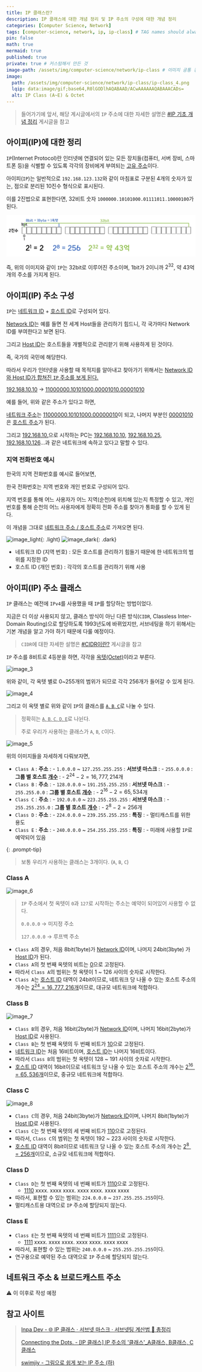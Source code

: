 ```yaml
---
title: IP 클래스란?
description: IP 클래스에 대한 개념 정리 및 IP 주소의 구성에 대한 개념 정리
categories: [Computer Science, Network]
tags: [computer-science, network, ip, ip-class] # TAG names should always be lowercase
pin: false
math: true
mermaid: true
published: true
private: true # 커스텀해서 만든 것
image-path: /assets/img/computer-science/network/ip-class # 이미지 공통 경로 변수
image:
  path: /assets/img/computer-science/network/ip-class/ip-class_4.png
  lqip: data:image/gif;base64,R0lGODlhAQABAAD/ACwAAAAAAQABAAACADs=
  alt: IP Class (A~E) & Octet
---
```


> 들어가기에 앞서, 해당 게시글에서의 `IP` 주소에 대한 자세한 설명은 [#IP 기초 개념 정리][ip] 게시글을 참고

## 아이피(IP)에 대한 정리

`IP`(Internet Protocol)란 인터넷에 연결되어 있는 모든 장치들(컴퓨터, 서버 장비, 스마트폰 등)을 식별할 수 있도록 각각의 장비에게 부여되는 <ins>고유 주소</ins>이다.

아이피(`IP`)는 일반적으로 `192.168.123.132`와 같이 마침표로 구분된 4개의 숫자가 있는, 점으로 분리된 10진수 형식으로 표시된다.

이를 2진법으로 표현한다면, 32비트 숫자 `1000000.10101000.01111011.10000100`가 된다.

![image_2][image_2]

즉, 위의 이미지와 같이 `IP`는 32bit로 이루어진 주소이며, 1bit가 2이니까 $2^{32}$, 약 43억개의 주소를 가지게 된다.

## 아이피(IP) 주소 구성

`IP`는 <ins class="blue">네트워크 ID</ins> + <ins class="red">호스트 ID</ins>로 구성되어 있다.

<ins class="blue">Network ID</ins>는 예를 들면 전 세계 Host들을 관리하기 힘드니, 각 국가마다 Network ID를 부여한다고 보면 된다.

그리고 <ins class="red">Host ID</ins>는 호스트들을 개별적으로 관리핟기 위해 사용하게 된 것이다.

즉, 국가의 국민에 해당한다.

따라서 우리가 인터넷을 사용할 때 목적지를 알아내고 찾아가기 위해서는 <ins>Network ID와 Host ID가 합쳐진 `IP` 주소를 보게 된다.</ins>

<ins class="blue">192.168.10.</ins><ins class="red">10</ins> → <ins class="blue">11000000.10101000.00001010.</ins><ins class="red">00001010</ins>

예를 들어, 위와 같은 주소가 있다고 하면,

<ins class="blue">네트워크 주소</ins>는 <ins class="blue">11000000.10101000.00000010</ins>이 되고, 나머지 부분인 <ins class="red">00001010</ins>은 <ins class="red">호스트 주소</ins>가 된다.

그리고 <ins class="blue">192.168.10.</ins>으로 시작하는 PC는 <ins class="blue">192.168.10.</ins><ins class="red">10</ins>, <ins class="blue">192.168.10.</ins><ins class="red">25</ins>, <ins class="blue">192.168.10.</ins><ins class="red">126</ins>...과 같은 네트워크에 속하고 있다고 말할 수 있다.

### 지역 전화번호 예시

한국의 지역 전화번호를 예시로 들어보면,

한국 전화번호는 지역 번호와 개인 번호로 구성되어 있다.

지역 번호를 통해 어느 사용자가 어느 지역(순천)에 위치해 있는지 특정할 수 있고, 개인 번호를 통해 순천의 어느 사용자에게 정확히 전화 주소를 찾아가 통화를 할 수 있게 된다.

이 개념을 그대로 <ins>네트워크 주소 / 호스트 주소</ins>로 가져오면 된다.

![image_light][image_light]{: .light}
![image_dark][image_dark]{: .dark}

- 네트워크 ID (지역 번호)
  : 모든 호스트를 관리하기 힘들기 때문에 한 네트워크의 범위를 지정한 ID
- 호스트 ID (개인 번호)
  : 각각의 호스트를 관리하기 위해 사용

## 아이피(IP) 주소 클래스

`IP` 클래스는 예전에 `IPv4`를 사용했을 때 `IP`를 할당하는 방법이었다.

지금은 더 이상 사용되지 않고, 클래스 방식이 아닌 다른 방식(`CIDR`, Classless Inter-Domain Routing)으로 할당하도록 1993년도에 바뀌었지만, 서브네팅을 하기 위해서는 기본 개념을 알고 가야 하기 때문에 다룰 예정이다.

> `CIDR`에 대한 자세한 설명은 [#CIDR이란?][cidr] 게시글을 참고

`IP` 주소를 8비트로 4등분을 하면, 각각을 <ins>옥텟(Octet)</ins>이라고 부른다.

![image_3][image_3]

위와 같이, 각 옥텟 별로 0~255개의 범위가 되므로 각각 256개가 들어갈 수 있게 된다.

![image_4][image_4]

그리고 이 옥텟 별로 위와 같이 `IP`의 클래스를 <ins>`A`, `B`, `C`</ins>로 나눌 수 있다.

> 정확히는 <ins>`A`, `B`, `C`, `D`, `E`</ins>로 나뉜다.
>
> 주로 우리가 사용하는 클래스가 `A`, `B`, `C`이다.

![image_5][image_5]

위의 이미지들을 자세하게 다뤄보자면,

- `Class A`
  : **주소**
  : - `1.0.0.0` ~ `127.255.255.255`
  : **서브넷 마스크**
  : - `255.0.0.0`
  : **그룹 별 호스트 <ins>개수</ins>**
  : - $2^{24} - 2 = 16,777,214$개
- `Class B`
  : **주소**
  : - `128.0.0.0` ~ `191.255.255.255`
  : **서브넷 마스크**
  : - `255.255.0.0`
  : **그룹 별 호스트 <ins>개수</ins>**
  : - $2^{16} - 2 = 65,534$개
- `Class C`
  : **주소**
  : - `192.0.0.0` ~ `223.255.255.255`
  : **서브넷 마스크**
  : - `255.255.255.0`
  : **그룹 별 호스트 <ins>개수</ins>**
  : - $2^{8} - 2 = 256$개
- `Class D`
  : **주소**
  : - `224.0.0.0` ~ `239.255.255.255`
  : **특징**
  : - 멀티캐스트를 위한 용도
- `Class E`
  : **주소**
  : - `240.0.0.0` ~ `254.255.255.255`
  : **특징**
  : - 미래에 사용할 `IP`로 예약되어 있음

{: .prompt-tip}

> 보통 우리가 사용하는 클래스는 3개이다. (`A`, `B`, `C`)

### Class A

![image_6][image_6]

> `IP` 주소에서 첫 옥텟이 `0`과 `127`로 시작하는 주소는 예약이 되어있어 사용할 수 없다.
>
> `0.0.0.0` → 미지정 주소
>
> `127.0.0.0` → 루프백 주소

- `Class A`의 경우, 처음 8bit(1byte)가 <ins class="blue">Network ID</ins>이며, 나머지 24bit(3byte) 가 <ins class="red">Host ID</ins>가 된다.
- `Class A`의 첫 번째 옥텟의 비트는 <ins>0</ins>으로 고정된다.
- 따라서 `Class A`의 범위는 첫 옥텟이 1 ~ 126 사이의 숫자로 시작한다.
- `Class A`는 <ins class="red">호스트 ID</ins> 대역이 24bit이므로, 네트워크 당 나올 수 있는 호스트 주소의 개수는 <ins>$2^{24} = 16,777,216$개</ins>이므로, 대규모 네트워크에 적합하다.

### Class B

![image_7][image_7]

- `Class B`의 경우, 처음 16bit(2byte)가 <ins class="blue">Network ID</ins>이며, 나머지 16bit(2byte)가 <ins class="red">Host ID</ins>로 사용된다.
- `Class B`는 첫 번째 옥텟의 두 번째 비트가 <ins>10</ins>으로 고정된다.
- <ins class="blue">네트워크 ID</ins>는 처음 16비트이며, <ins class="red">호스트 ID</ins>는 나머지 16비트이다.
- 따라서 `Class B`의 범위는 첫 옥텟이 128 ~ 191 사이의 숫자로 시작한다.
- <ins class="red">호스트 ID</ins> 대역이 16bit이므로 네트워크 당 나올 수 있는 호스트 주소의 개수는 <ins>$2^{16} = 65,536$개</ins>이므로, 중규모 네트워크에 적합하다.

### Class C

![image_8][image_8]

- `Class C`의 경우, 처음 24bit(3byte)가 <ins class="blue">Network ID</ins>이며, 나머지 8bit(1byte)가 <ins class="red">Host ID</ins>로 사용된다.
- `Class C`는 첫 번째 옥텟의 세 번째 비트가 <ins>110</ins>으로 고정된다.
- 따라서, `Class C`의 범위는 첫 옥텟이 192 ~ 223 사이의 숫자로 시작한다.
- <ins class="red">호스트 ID</ins> 대역이 8bit이므로 네트워크 당 나올 수 있는 호스트 주소의 개수는 <ins>$2^{8} = 256$개</ins>이므로, 소규모 네트워크에 적합하다.

### Class D

- `Class D`는 첫 번째 옥텟의 네 번째 비트가 <ins>1110</ins>으로 고정된다.
  - <ins class="blue">1110</ins> xxxx. xxxx xxxx. xxxx xxxx. xxxx xxxx
- 따라서, 표현할 수 있는 범위는 `224.0.0.0` ~ `237.255.255.255`이다.
- 멀티캐스트용 대역으로 `IP` 주소에 할당되지 않는다.

### Class E

- `Class E`는 첫 번째 옥텟의 네 번째 비트가 <ins>1111</ins>으로 고정된다.
  - <ins class="blue">1111</ins> xxxx. xxxx xxxx. xxxx xxxx. xxxx xxxx
- 따라서, 표현할 수 있는 범위는 `240.0.0.0` ~ `255.255.255.255`이다.
- 연구용으로 예약된 주소 대역으로 `IP` 주소에 할당되지 않는다.

## 네트워크 주소 & 브로드캐스트 주소

⚠️ 이 이후로 작성 예정

## 참고 사이트

> [Inpa Dev - 🌐 IP 클래스 · 서브넷 마스크 · 서브넷팅 계산법 💯 총정리][ref_site_1]
>
> [Connecting the Dots. - [IP 클래스] IP 주소의 '클래스'\_A클래스, B클래스, C클래스][ref_site_2]
>
> [swimjiy - 그림으로 쉽게 보는 IP 주소 (하)][ref_site_3]

<!-- 이미지 -->

[image_light]: {{page.image-path}}/ip-class_2_light.png
[image_dark]: {{page.image-path}}/ip-class_2_dark.png
[image_1]: {{page.image-path}}/ip-class_1.png
[image_2]: /assets/img/computer-science/network/ip/ip_3.png
[image_3]: {{page.image-path}}/ip-class_3.png
[image_4]: {{page.image-path}}/ip-class_4.png
[image_5]: {{page.image-path}}/ip-class_5.png
[image_6]: {{page.image-path}}/ip-class_6.png
[image_7]: {{page.image-path}}/ip-class_7.png
[image_8]: {{page.image-path}}/ip-class_8.png

<!-- 블로그 게시글 -->

[ip]: {{site.url}}/posts/ip
[cidr]: {{site.url}}/posts/cidr

<!-- 참고 사이트 -->

[ref_site_1]: https://inpa.tistory.com/entry/WEB-IP-%ED%81%B4%EB%9E%98%EC%8A%A4-%EC%84%9C%EB%B8%8C%EB%84%B7-%EB%A7%88%EC%8A%A4%ED%81%AC-%EC%84%9C%EB%B8%8C%EB%84%B7%ED%8C%85-%EC%B4%9D%EC%A0%95%EB%A6%AC
[ref_site_2]: https://louis-j.tistory.com/entry/IP-%ED%81%B4%EB%9E%98%EC%8A%A4-IP-%EC%A3%BC%EC%86%8C%EC%9D%98-%ED%81%B4%EB%9E%98%EC%8A%A4-A%ED%81%B4%EB%9E%98%EC%8A%A4-B%ED%81%B4%EB%9E%98%EC%8A%A4-C%ED%81%B4%EB%9E%98%EC%8A%A4
[ref_site_3]: https://brunch.co.kr/@swimjiy/44
